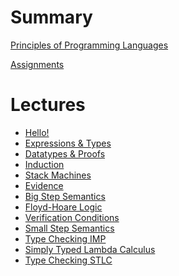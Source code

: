 
# Summary

[Principles of Programming Languages](./index.md)

[Assignments](./assignments.md)

# Lectures

- [Hello!](./lectures/L00Hello.md)
- [Expressions & Types](./lectures/L01Expressions.md)
- [Datatypes & Proofs](./lectures/L02Datatypes.md)
- [Induction](./lectures/L03Induction.md)
- [Stack Machines](./lectures/L04Arith.md)
- [Evidence](./lectures/L05Evidence.md)
- [Big Step Semantics](./lectures/L06BigStep.md)
- [Floyd-Hoare Logic](./lectures/L07Axiomatic.md)
- [Verification Conditions](./lectures/L08VerificationConditions.md)
- [Small Step Semantics]()
- [Type Checking IMP]()
- [Simply Typed Lambda Calculus]()
- [Type Checking STLC]()
